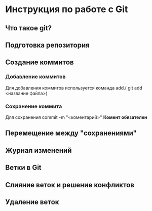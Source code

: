 # Инструкция по работе с Git

## Что такое git?

## Подготовка репозитория

## Создание коммитов

### Добавление коммитов
Для добавления коммитов используется команда add.( git add <название файла>)

###  Сохранение коммита 
Для сохранения commit -m "<коментарий>"
**Комент обязателен**

## Перемещение между "сохранениями"

## Журнал изменений

## Ветки в Git

## Слияние веток и решение конфликтов

## Удаление веток